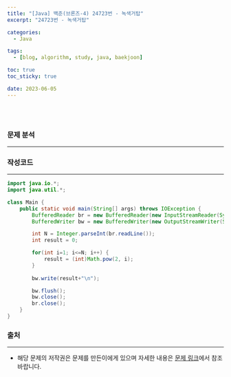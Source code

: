 ```yaml
---
title: "[Java] 백준(브론즈-4) 24723번 - 녹색거탑"
excerpt: "24723번 - 녹색거탑"

categories:
  - Java

tags:
  - [blog, algorithm, study, java, baekjoon]

toc: true
toc_sticky: true

date: 2023-06-05
---
```


<br><br>

### 문제 분석

---


### 작성코드

---

```java
import java.io.*;
import java.util.*;

class Main {
    public static void main(String[] args) throws IOException {
        BufferedReader br = new BufferedReader(new InputStreamReader(System.in));
        BufferedWriter bw = new BufferedWriter(new OutputStreamWriter(System.out));

        int N = Integer.parseInt(br.readLine());
        int result = 0;

        for(int i=1; i<=N; i++) {
            result = (int)Math.pow(2, i);
        }
        
        bw.write(result+"\n");

        bw.flush();
        bw.close();
        br.close();
    }
}
```

### 출처

---

- 해당 문제의 저작권은 문제를 만든이에게 있으며 자세한 내용은 [문제 링크](https://www.acmicpc.net/problem/24723)에서 참조바랍니다.
